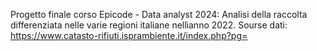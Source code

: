 Progetto finale corso Epicode - Data analyst 2024:
Analisi della raccolta differenziata nelle varie regioni italiane nellìanno 2022. 
Sourse dati: https://www.catasto-rifiuti.isprambiente.it/index.php?pg=
